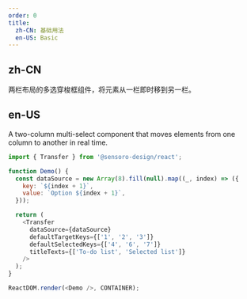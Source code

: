 ```yaml
---
order: 0
title:
  zh-CN: 基础用法
  en-US: Basic
---
```


## zh-CN

两栏布局的多选穿梭框组件，将元素从一栏即时移到另一栏。

## en-US

A two-column multi-select component that moves elements from one column to another in real time.

```js
import { Transfer } from '@sensoro-design/react';

function Demo() {
  const dataSource = new Array(8).fill(null).map((_, index) => ({
    key: `${index + 1}`,
    value: `Option ${index + 1}`,
  }));

  return (
    <Transfer
      dataSource={dataSource}
      defaultTargetKeys={['1', '2', '3']}
      defaultSelectedKeys={['4', '6', '7']}
      titleTexts={['To-do list', 'Selected list']}
    />
  );
}

ReactDOM.render(<Demo />, CONTAINER);
```
